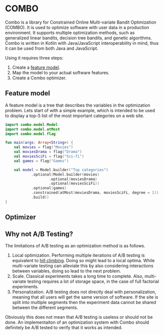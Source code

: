 # COMBO

Combo is a library for Constrained Online Multi-variate Bandit Optimization (COMBO). It is used to optimize software with user data in a production environment. It supports multiple optimization methods, such as generalized linear bandits, decision tree bandits, and genetic algorithms. Combo is written in Kotlin with Java/JavaScript interoperability in mind, thus it can be used from both Java and JavaScript.

Using it requires three steps: 

1. Create a [feature model](https://en.wikipedia.org/wiki/Feature_model).
2. Map the model to your actual software features.
3. Create a Combo optimizer.

## Feature model

A feature model is a tree that describes the variables in the optimization problem. Lets start of with a simple example, which is intended to be used to display a top-5 list of the most important categories on a web site.

```kotlin
import combo.model.Model
import combo.model.atMost
import combo.model.flag

fun main(args: Array<String>) {
    val movies = flag("Movies")
    val moviesDrama = flag("Drama")
    val moviesSciFi = flag("Sci-fi")
    val games = flag("Games")

    val model = Model.builder("Top categories")
            .optional(Model.builder(movies)
                    .optional(moviesDrama)
                    .optional(moviesSciFi))
            .optional(games)
            .constrained(atMost(moviesDrama, moviesSciFi, degree = 1))
            .build()
}
```

## Optimizer

## Why not A/B Testing?

The limitations of A/B testing as an optimization method is as follows.

1. Local optimization. Performing multiple iterations of A/B testing is equivalent to [hill climbing](https://en.wikipedia.org/wiki/Hill_climbing). Doing so might lead to a local optima. While multi-variate testing can alleviate this by also considering interactions between variables, doing so lead to the next problem.
2. Scale. Classical experiments takes a long time to complete. Also, multi-variate testing requires a lot of storage space, in the case of full factorial experiments.
3. Personalization. A/B testing does not directly deal with personalization, meaning that all users will get the same version of software. If the site is split into multiple segments then the experiment data cannot be shared between the different segments.

Obviously this does not mean that A/B testing is useless or should not be done. An implementaiton of an optimization system with Combo should definitely be A/B tested to verify that it works as intended.
